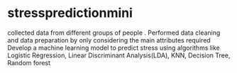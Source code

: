 # stresspredictionmini
collected data from different groups of people . Performed data cleaning and data preparation by only considering the main attributes required Develop a machine learning model to predict stress using algorithms like Logistic Regression, Linear Discriminant Analysis(LDA), KNN, Decision Tree, Random forest
